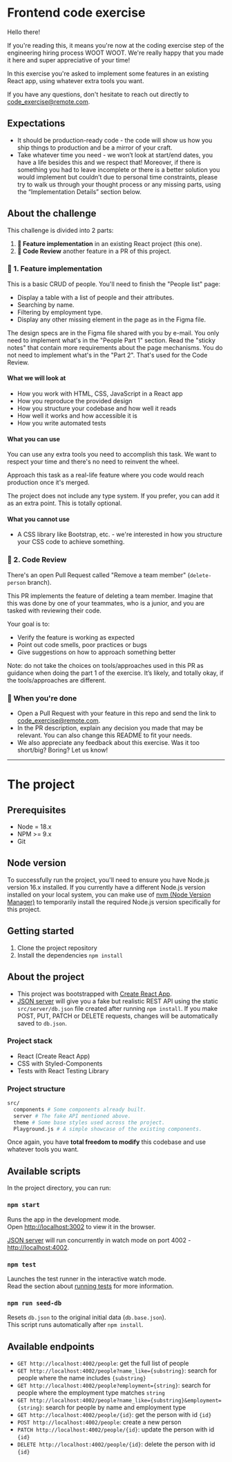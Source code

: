# Frontend code exercise

Hello there!

If you're reading this, it means you're now at the coding exercise step of the engineering hiring process WOOT WOOT. We're really happy that you made it here and super appreciative of your time!

In this exercise you're asked to implement some features in an existing React app, using whatever extra tools you want.

If you have any questions, don't hesitate to reach out directly to code_exercise@remote.com.

## Expectations

- It should be production-ready code - the code will show us how you ship things to production and be a mirror of your craft.
- Take whatever time you need - we won’t look at start/end dates, you have a life besides this and we respect that! Moreover, if there is something you had to leave incomplete or there is a better solution you would implement but couldn’t due to personal time constraints, please try to walk us through your thought process or any missing parts, using the “Implementation Details” section below.

## About the challenge

This challenge is divided into 2 parts:

1. **🚀 Feature implementation** in an existing React project (this one).
2. **👀 Code Review** another feature in a PR of this project.

### 🚀 1. Feature implementation

This is a basic CRUD of people. You'll need to finish the "People list" page:

- Display a table with a list of people and their attributes.
- Searching by name.
- Filtering by employment type.
- Display any other missing element in the page as in the Figma file.

The design specs are in the Figma file shared with you by e-mail. You only need to implement what's in the "People Part 1" section. Read the "sticky notes" that contain more requirements about the page mechanisms.
You do not need to implement what's in the "Part 2". That's used for the Code Review.

#### What we will look at

- How you work with HTML, CSS, JavaScript in a React app
- How you reproduce the provided design
- How you structure your codebase and how well it reads
- How well it works and how accessible it is
- How you write automated tests

#### What you can use

You can use any extra tools you need to accomplish this task. We want to respect your time and there's no need to reinvent the wheel.

Approach this task as a real-life feature where you code would reach production once it's merged.

The project does not include any type system. If you prefer, you can add it as an extra point. This is totally optional.

#### What you cannot use

- A CSS library like Bootstrap, etc. - we're interested in how you structure your CSS code to achieve something.

### 👀 2. Code Review

There's an open Pull Request called "Remove a team member" (`delete-person` branch).

This PR implements the feature of deleting a team member. Imagine that this was done by one of your teammates, who is a junior, and you are tasked with reviewing their code.

Your goal is to:

- Verify the feature is working as expected
- Point out code smells, poor practices or bugs
- Give suggestions on how to approach something better

Note: do not take the choices on tools/approaches used in this PR as guidance when doing the part 1 of the exercise. It’s likely, and totally okay, if the tools/approaches are different.

### 🏁 When you're done

- Open a Pull Request with your feature in this repo and send the link to code_exercise@remote.com.
- In the PR description, explain any decision you made that may be relevant. You can also change this README to fit your needs.
- We also appreciate any feedback about this exercise. Was it too short/big? Boring? Let us know!

---

# The project

## Prerequisites

- Node = 18.x
- NPM >= 9.x
- Git

## Node version

To successfully run the project, you'll need to ensure you have Node.js version 16.x installed. If you currently have a different Node.js version installed on your local system, you can make use of [nvm (Node Version Manager)](https://github.com/nvm-sh/nvm) to temporarily install the required Node.js version specifically for this project.

## Getting started

1. Clone the project repository
2. Install the dependencies `npm install`

## About the project

- This project was bootstrapped with [Create React App](https://github.com/facebook/create-react-app).
- [JSON server](https://github.com/typicode/json-server) will give you a fake but realistic REST API using the static `src/server/db.json` file created after running `npm install`. If you make POST, PUT, PATCH or DELETE requests, changes will be automatically saved to `db.json`.

### Project stack

- React (Create React App)
- CSS with Styled-Components
- Tests with React Testing Library

### Project structure

```bash
src/
  components # Some components already built.
  server # The fake API mentioned above.
  theme # Some base styles used across the project.
  Playground.js # A simple showcase of the existing components.
```

Once again, you have **total freedom to modify** this codebase and use whatever tools you want.

## Available scripts

In the project directory, you can run:

### `npm start`

Runs the app in the development mode.\
Open [http://localhost:3002](http://localhost:3002) to view it in the browser.

[JSON server](https://github.com/typicode/json-server) will run concurrently in watch mode on port 4002 - [http://localhost:4002](http://localhost:4002).

### `npm test`

Launches the test runner in the interactive watch mode.\
Read the section about [running tests](https://facebook.github.io/create-react-app/docs/running-tests) for more information.

### `npm run seed-db`

Resets `db.json` to the original initial data (`db.base.json`).\
This script runs automatically after `npm install`.

## Available endpoints

- `GET http://localhost:4002/people`: get the full list of people
- `GET http://localhost:4002/people?name_like={substring}`: search for people where the name includes `{substring}`
- `GET http://localhost:4002/people?employment={string}`: search for people where the employment type matches `string`
- `GET http://localhost:4002/people?name_like={substring}&employment={string}`: search for people by name and employment type
- `GET http://localhost:4002/people/{id}`: get the person with id `{id}`
- `POST http://localhost:4002/people`: create a new person
- `PATCH http://localhost:4002/people/{id}`: update the person with id `{id}`
- `DELETE http://localhost:4002/people/{id}`: delete the person with id `{id}`
